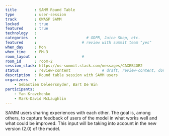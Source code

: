 ```yaml
---
title        : SAMM Round Table
type         : user-session
track        : OWASP SAMM
locked       : true
featured     : true
technology   :
categories   :                      # GDPR, Juice Shop, etc.
featured     :                    # review with summit team "yes"
when_day     : Mon
when_time    : PM-3
room_layout  :                    #
room_id      : room-2
session_slack: https://os-summit.slack.com/messages/CAXEB4GR2
status       : review-content              # draft, review-content, done
description  : Round table session with SAMM users
organizers   :
    - Sebastien Deleersnyder, Bart De Win
participants:
    - Yan Kravchenko
    - Mark-David McLaughlin
---
```


SAMM users sharing experiences with each other. The goal is, among others, to capture feedback of users of the model in what works well and what could be improved. This input will be taking into account in the new version (2.0) of the model.
